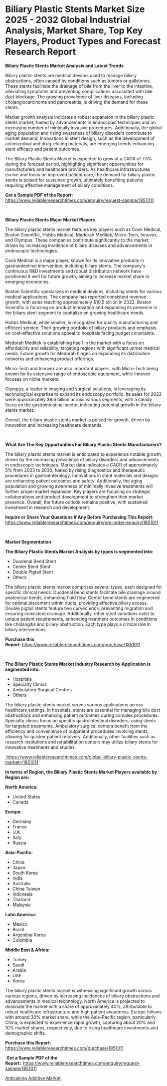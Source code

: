 <p><h1>Biliary Plastic Stents Market Size 2025 - 2032 Global Industrial Analysis, Market Share, Top Key Players, Product Types and Forecast Research Report</h1></p><p><strong>Biliary Plastic Stents Market Analysis and Latest Trends</strong></p>
<p><p>Biliary plastic stents are medical devices used to manage biliary obstructions, often caused by conditions such as tumors or gallstones. These stents facilitate the drainage of bile from the liver to the intestine, alleviating symptoms and preventing complications associated with bile duct blockage. The growing prevalence of liver diseases, including cholangiocarcinoma and pancreatitis, is driving the demand for these stents.</p><p>Market growth analysis indicates a robust expansion in the biliary plastic stents market, fueled by advancements in endoscopic techniques and an increasing number of minimally invasive procedures. Additionally, the global aging population and rising awareness of biliary disorders contribute to market demand. Innovations in stent design, such as the development of antimicrobial and drug-eluting materials, are emerging trends enhancing stent efficacy and patient outcomes.</p><p>The Biliary Plastic Stents Market is expected to grow at a CAGR of 7.5% during the forecast period, highlighting significant opportunities for manufacturers and healthcare providers. As healthcare infrastructures evolve and focus on improved patient care, the demand for biliary plastic stents is poised for sustained growth, ultimately benefiting patients requiring effective management of biliary conditions.</p></p>
<p><strong>Get a Sample PDF of the Report:&nbsp;</strong> <a href="https://www.reliableresearchtimes.com/enquiry/request-sample/1851011?utm_campaign=2989&utm_medium=2&utm_source=Github&utm_content=ia&utm_term=26032025&utm_id=biliary-plastic-stents">https://www.reliableresearchtimes.com/enquiry/request-sample/1851011</a></p>
<p>&nbsp;</p>
<p><strong>Biliary Plastic Stents Major Market Players</strong></p>
<p><p>The biliary plastic stents market features key players such as Cook Medical, Boston Scientific, Hobbs Medical, Medorah Meditek, Micro-Tech, Innovex, and Olympus. These companies contribute significantly to the market, driven by increasing incidence of biliary diseases and advancements in endoscopic technologies.</p><p>Cook Medical is a major player, known for its innovative products in gastrointestinal intervention, including biliary stents. The company's continuous R&D investments and robust distribution network have positioned it well for future growth, aiming to increase market share in emerging economies.</p><p>Boston Scientific specializes in medical devices, including stents for various medical applications. The company has reported consistent revenue growth, with sales reaching approximately $10.5 billion in 2022. Boston Scientific is focusing on product innovation and expanding its presence in the biliary stent segment to capitalize on growing healthcare needs.</p><p>Hobbs Medical, while smaller, is recognized for quality manufacturing and efficient service. Their growing portfolio of biliary products and emphasis on cost-effective solutions appeal to hospitals facing budget constraints.</p><p>Medorah Meditek is establishing itself in the market with a focus on affordability and reliability, targeting regions with significant unmet medical needs. Future growth for Medorah hinges on expanding its distribution networks and enhancing product offerings.</p><p>Micro-Tech and Innovex are also important players, with Micro-Tech being known for its extensive range of endoscopic equipment, while Innovex focuses on niche markets.</p><p>Olympus, a leader in imaging and surgical solutions, is leveraging its technological expertise to expand its endoscopy portfolio. Its sales for 2022 were approximately $8.6 billion across various segments, with a steady focus on the gastrointestinal sector, indicating potential growth in the biliary stents market.</p><p>Overall, the biliary plastic stents market is poised for growth, driven by innovation and increasing healthcare demands.</p></p>
<p>&nbsp;</p>
<p><strong>What Are The Key Opportunities For Biliary Plastic Stents Manufacturers?</strong></p>
<p><p>The biliary plastic stents market is anticipated to experience notable growth, driven by the increasing prevalence of biliary disorders and advancements in endoscopic techniques. Market data indicates a CAGR of approximately 5% from 2023 to 2030, fueled by rising diagnostics and therapeutic procedures in gastroenterology. Innovations in stent materials and designs are enhancing patient outcomes and safety. Additionally, the aging population and growing awareness of minimally invasive treatments will further propel market expansion. Key players are focusing on strategic collaborations and product development to strengthen their market presence. Overall, the future outlook remains positive, with sustained investment in research and development.</p></p>
<p><strong>Inquire or Share Your Questions If Any Before Purchasing This Report:</strong> <a href="https://www.reliableresearchtimes.com/enquiry/pre-order-enquiry/1851011?utm_campaign=2989&utm_medium=2&utm_source=Github&utm_content=ia&utm_term=26032025&utm_id=biliary-plastic-stents">https://www.reliableresearchtimes.com/enquiry/pre-order-enquiry/1851011</a></p>
<p>&nbsp;</p>
<p><strong>Market Segmentation</strong></p>
<p><strong>The Biliary Plastic Stents Market Analysis by types is segmented into:</strong></p>
<p><ul><li>Duodenal Bend Stent</li><li>Center Bend Stent</li><li>Double Pigtail Stent</li><li>Others</li></ul></p>
<p><p>The biliary plastic stents market comprises several types, each designed for specific clinical needs. Duodenal bend stents facilitate bile drainage around anatomical bends, enhancing fluid flow. Center bend stents are engineered for optimal placement within ducts, providing effective biliary access. Double pigtail stents feature two curved ends, preventing migration and ensuring consistent drainage. Additionally, other stent variations cater to unique patient requirements, enhancing treatment outcomes in conditions like cholangitis and biliary obstruction. Each type plays a critical role in biliary interventions.</p></p>
<p><strong>Purchase this Report:&nbsp;</strong><a href="https://www.reliableresearchtimes.com/purchase/1851011?utm_campaign=2989&utm_medium=2&utm_source=Github&utm_content=ia&utm_term=26032025&utm_id=biliary-plastic-stents">https://www.reliableresearchtimes.com/purchase/1851011</a></p>
<p>&nbsp;</p>
<p><strong>The Biliary Plastic Stents Market Industry Research by Application is segmented into:</strong></p>
<p><ul><li>Hospitals</li><li>Specialty Clinics</li><li>Ambulatory Surgical Centres</li><li>Others</li></ul></p>
<p><p>The biliary plastic stents market serves various applications across healthcare settings. In hospitals, stents are essential for managing bile duct obstructions and enhancing patient outcomes during complex procedures. Specialty clinics focus on specific gastrointestinal disorders, using stents for targeted treatments. Ambulatory surgical centers benefit from the efficiency and convenience of outpatient procedures involving stents, allowing for quicker patient recovery. Additionally, other facilities such as research institutions and rehabilitation centers may utilize biliary stents for innovative treatments and studies.</p></p>
<p><a href="https://www.reliableresearchtimes.com/global-biliary-plastic-stents-market-r1851011?utm_campaign=2989&utm_medium=2&utm_source=Github&utm_content=ia&utm_term=26032025&utm_id=biliary-plastic-stents">&nbsp;https://www.reliableresearchtimes.com/global-biliary-plastic-stents-market-r1851011</a></p>
<p><strong>In terms of Region, the Biliary Plastic Stents Market Players available by Region are:</strong></p>
<p>
    <p> <strong> North America: </strong>
        <ul>
            <li>United States</li>
            <li>Canada</li>
        </ul>
        </p> 
    <p> <strong> Europe: </strong>
        <ul>
            <li>Germany</li>
            <li>France</li>
            <li>U.K.</li>
            <li>Italy</li>
            <li>Russia</li>
        </ul>
        </p> 
    <p> <strong> Asia-Pacific: </strong>
        <ul>
            <li>China</li>
            <li>Japan</li>
            <li>South Korea</li>
            <li>India</li>
            <li>Australia</li>
            <li>China Taiwan</li>
            <li>Indonesia</li>
            <li>Thailand</li>
            <li>Malaysia</li>
        </ul>
        </p> 
    <p> <strong> Latin America: </strong>
        <ul>
            <li>Mexico</li>
            <li>Brazil</li>
            <li>Argentina Korea</li>
            <li>Colombia</li>
        </ul>
        </p> 
    <p> <strong> Middle East & Africa: </strong>
        <ul>
            <li>Turkey</li>
            <li>Saudi</li>
            <li>Arabia</li>
            <li>UAE</li>
            <li>Korea</li>
        </ul>
    </p>
    </p>
<p><p>The biliary plastic stents market is witnessing significant growth across various regions, driven by increasing incidences of biliary obstructions and advancements in medical technology. North America is projected to dominate the market with a share of approximately 40%, attributable to robust healthcare infrastructure and high patient awareness. Europe follows with around 30% market share, while the Asia-Pacific region, particularly China, is expected to experience rapid growth, capturing about 20% and 10% market shares, respectively, due to rising healthcare investments and demographic shifts.</p></p>
<p><strong>Purchase this Report: </strong><a href="https://www.reliableresearchtimes.com/purchase/1851011?utm_campaign=2989&utm_medium=2&utm_source=Github&utm_content=ia&utm_term=26032025&utm_id=biliary-plastic-stents">https://www.reliableresearchtimes.com/purchase/1851011</a></p>
<p>&nbsp;<strong>Get a Sample PDF of the Report:&nbsp;&nbsp;</strong><a href="https://www.reliableresearchtimes.com/enquiry/request-sample/1851011?utm_campaign=2989&utm_medium=2&utm_source=Github&utm_content=ia&utm_term=26032025&utm_id=biliary-plastic-stents">https://www.reliableresearchtimes.com/enquiry/request-sample/1851011</a></p>
<p><strong></strong></p>
<p><p><a href="https://github.com/genayziben/Market-Research-Report-List-1/blob/main/anticaking-additive-market.md?utm_campaign=2989&utm_medium=2&utm_source=Github&utm_content=ia&utm_term=26032025&utm_id=biliary-plastic-stents">Anticaking Additive Market</a></p></p>